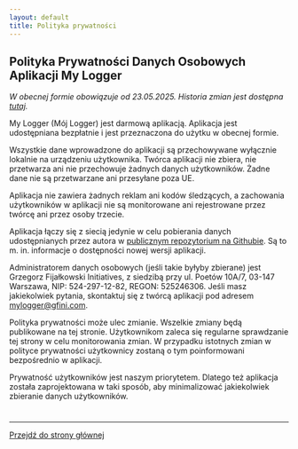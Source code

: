 ```yaml
---
layout: default
title: Polityka prywatności
---
```

## Polityka Prywatności Danych Osobowych Aplikacji My Logger

*W obecnej formie obowiązuje od 23.05.2025. Historia zmian jest dostępna [tutaj](https://github.com/gfini/my-logger/commits/main/polityka-prywatnosci.md).*

My Logger (Mój Logger) jest darmową aplikacją. Aplikacja jest udostępniana bezpłatnie i jest przeznaczona do użytku w obecnej formie.

Wszystkie dane wprowadzone do aplikacji są przechowywane wyłącznie lokalnie na urządzeniu użytkownika. Twórca aplikacji nie zbiera, nie przetwarza ani nie przechowuje żadnych danych użytkowników. Żadne dane nie są przetwarzane ani przesyłane poza UE.

Aplikacja nie zawiera żadnych reklam ani kodów śledzących, a zachowania użytkowników w aplikacji nie są monitorowane ani rejestrowane przez twórcę ani przez osoby trzecie.

Aplikacja łączy się z siecią jedynie w celu pobierania danych udostępnianych przez autora w [publicznym repozytorium na Githubie](https://github.com/gfini/my-logger). Są to m. in. informacje o dostępności nowej wersji aplikacji.

Administratorem danych osobowych (jeśli takie byłyby zbierane) jest Grzegorz Fijałkowski Initiatives, z siedzibą przy ul. Poetów 10A/7, 03-147 Warszawa, NIP: 524-297-12-82, REGON: 525246306. Jeśli masz jakiekolwiek pytania, skontaktuj się z twórcą aplikacji pod adresem mylogger@gfini.com.

Polityka prywatności może ulec zmianie. Wszelkie zmiany będą publikowane na tej stronie. Użytkownikom zaleca się regularne sprawdzanie tej strony w celu monitorowania zmian. W przypadku istotnych zmian w polityce prywatności użytkownicy zostaną o tym poinformowani bezpośrednio w aplikacji.

Prywatność użytkowników jest naszym priorytetem. Dlatego też aplikacja została zaprojektowana w taki sposób, aby minimalizować jakiekolwiek zbieranie danych użytkowników.

<div style="height: 10px;"></div>

---
<a href="/">Przejdź do strony głównej</a>
